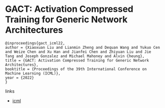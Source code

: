 # GACT: Activation Compressed Training for Generic Network Architectures

```
@inproceedings{gact_icml22,
author = {Xiaoxuan Liu and Lianmin Zheng and Dequan Wang and Yukuo Cen and Weize Chen and Xu Han and Jianfei Chen and Zhiyuan Liu and Jie Tang and Joseph Gonzalez and Michael Mahoney and Alvin Cheung},
title = {GACT: Activation Compressed Training for Generic Network Architectures},
booktitle = {Proceedings of the 39th International Conference on Machine Learning (ICML)},
year = {2022}
}
```

links
- [icml](https://icml.cc/Conferences/2022/Schedule?showEvent=17190)
